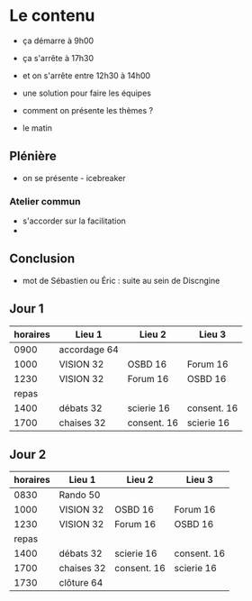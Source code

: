 # Le contenu

- ça démarre à 9h00
- ça s'arrête à 17h30
- et on s'arrête entre 12h30 à 14h00

- une solution pour faire les équipes

- comment on présente les thèmes ?
- le matin 

## Plénière
- on se présente - icebreaker

### Atelier commun
- s'accorder sur la facilitation
- 
## Conclusion
- mot de Sébastien ou Éric : suite au sein de Discngine

## Jour 1

| horaires | Lieu 1      | Lieu 2      | Lieu 3      |
|----------|-------------|-------------|-------------|
|0900      | accordage 64|             |             |
|1000      | VISION 32   | OSBD 16     | Forum 16    |
|1230      | VISION 32   | Forum 16    | OSBD 16     |
|repas     |             |             |             |
|1400      | débats 32   | scierie 16  | consent. 16 |
|1700      | chaises 32  | consent. 16 | scierie 16  |

## Jour 2

| horaires | Lieu 1      | Lieu 2      | Lieu 3      |
|----------|-------------|-------------|-------------|
|0830      | Rando 50    |             |             |
|1000      | VISION 32   | OSBD 16     | Forum 16    |
|1230      | VISION 32   | Forum 16    | OSBD 16     |
|repas     |             |             |             |
|1400      | débats 32   | scierie 16  | consent. 16 |
|1700      | chaises 32  | consent. 16 | scierie 16  |
|1730      | clôture 64  |             |             |

